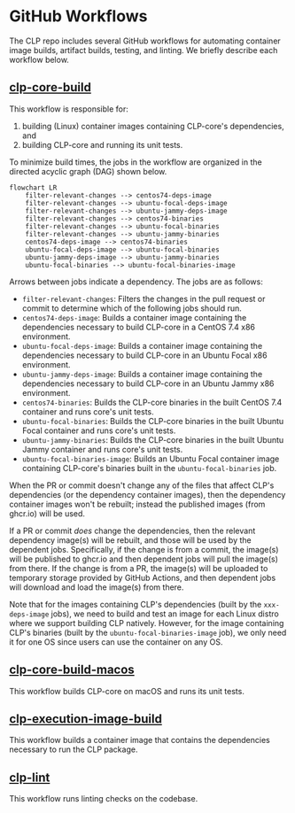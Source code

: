 # GitHub Workflows

The CLP repo includes several GitHub workflows for automating container image builds, artifact
builds, testing, and linting. We briefly describe each workflow below.

## [clp-core-build](../.github/workflows/clp-core-build.yaml)

This workflow is responsible for:

1. building (Linux) container images containing CLP-core's dependencies, and
2. building CLP-core and running its unit tests.

To minimize build times, the jobs in the workflow are organized in the directed acyclic graph (DAG)
shown below.

```mermaid
flowchart LR
    filter-relevant-changes --> centos74-deps-image
    filter-relevant-changes --> ubuntu-focal-deps-image
    filter-relevant-changes --> ubuntu-jammy-deps-image
    filter-relevant-changes --> centos74-binaries
    filter-relevant-changes --> ubuntu-focal-binaries
    filter-relevant-changes --> ubuntu-jammy-binaries
    centos74-deps-image --> centos74-binaries
    ubuntu-focal-deps-image --> ubuntu-focal-binaries
    ubuntu-jammy-deps-image --> ubuntu-jammy-binaries
    ubuntu-focal-binaries --> ubuntu-focal-binaries-image
```

Arrows between jobs indicate a dependency. The jobs are as follows:

* `filter-relevant-changes`: Filters the changes in the pull request or commit to determine which of
  the following jobs should run.
* `centos74-deps-image`: Builds a container image containing the dependencies necessary to build
  CLP-core in a CentOS 7.4 x86 environment.
* `ubuntu-focal-deps-image`: Builds a container image containing the dependencies necessary to build
  CLP-core in an Ubuntu Focal x86 environment.
* `ubuntu-jammy-deps-image`: Builds a container image containing the dependencies necessary to build
  CLP-core in an Ubuntu Jammy x86 environment.
* `centos74-binaries`: Builds the CLP-core binaries in the built CentOS 7.4 container and runs
  core's unit tests.
* `ubuntu-focal-binaries`: Builds the CLP-core binaries in the built Ubuntu Focal container and runs
  core's unit tests.
* `ubuntu-jammy-binaries`: Builds the CLP-core binaries in the built Ubuntu Jammy container and runs
  core's unit tests.
* `ubuntu-focal-binaries-image`: Builds an Ubuntu Focal container image containing CLP-core's
  binaries built in the `ubuntu-focal-binaries` job.

When the PR or commit doesn't change any of the files that affect CLP's dependencies (or the
dependency container images), then the dependency container images won't be rebuilt; instead the
published images (from ghcr.io) will be used.

If a PR or commit *does* change the dependencies, then the relevant dependency image(s) will be
rebuilt, and those will be used by the dependent jobs. Specifically, if the change is from a commit,
the image(s) will be published to ghcr.io and then dependent jobs will pull the image(s) from there.
If the change is from a PR, the image(s) will be uploaded to temporary storage provided by GitHub
Actions, and then dependent jobs will download and load the image(s) from there.

Note that for the images containing CLP's dependencies (built by the `xxx-deps-image` jobs), we need
to build and test an image for each Linux distro where we support building CLP natively. However,
for the image containing CLP's binaries (built by the `ubuntu-focal-binaries-image` job), we only
need it for one OS since users can use the container on any OS.

## [clp-core-build-macos](../.github/workflows/clp-core-build-macos.yaml)

This workflow builds CLP-core on macOS and runs its unit tests.

## [clp-execution-image-build](../.github/workflows/clp-execution-image-build.yaml)

This workflow builds a container image that contains the dependencies necessary to run the CLP
package.

## [clp-lint](../.github/workflows/clp-lint.yaml)

This workflow runs linting checks on the codebase.
